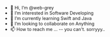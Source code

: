 - 👋 Hi, I’m @web-grey
- 👀 I’m interested in Software Developing
- 🌱 I’m currently learning Swift and Java
- 💞️ I’m looking to collaborate on Anything
- 📫 How to reach me ... -- you can't. sorryyy..

<!---
web-grey/web-grey is a ✨ special ✨ repository because its `README.md` (this file) appears on your GitHub profile.
You can click the Preview link to take a look at your changes.
--->
